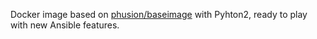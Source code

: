 Docker image based on [phusion/baseimage](https://hub.docker.com/r/phusion/baseimage/) with Pyhton2, ready to play with new Ansible features.